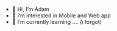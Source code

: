 - 👋 Hi, I’m Adam
- 👀 I’m interested in Mobile and Web app
- 🌱 I’m currently learning .... (i forgot)

<!---
AdamMuhammadS/AdamMuhammadS is a ✨ special ✨ repository because its `README.md` (this file) appears on your GitHub profile.
You can click the Preview link to take a look at your changes.
--->
